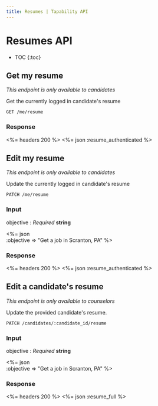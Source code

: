 ```yaml
---
title: Resumes | Tapability API
---
```


# Resumes API

* TOC
{:toc}

## Get my resume

_This endpoint is only available to candidates_

Get the currently logged in candidate's resume

    GET /me/resume

### Response

<%= headers 200 %>
<%= json :resume_authenticated %>

## Edit my resume

_This endpoint is only available to candidates_

Update the currently logged in candidate's resume

    PATCH /me/resume

### Input

objective
: _Required_ **string**

<%= json \
    :objective   => "Get a job in Scranton, PA"
%>

### Response

<%= headers 200 %>
<%= json :resume_authenticated %>

## Edit a candidate's resume

_This endpoint is only available to counselors_

Update the provided candidate's resume.

    PATCH /candidates/:candidate_id/resume

### Input

objective
: _Required_ **string**

<%= json \
    :objective   => "Get a job in Scranton, PA"
%>

### Response

<%= headers 200 %>
<%= json :resume_full %>
